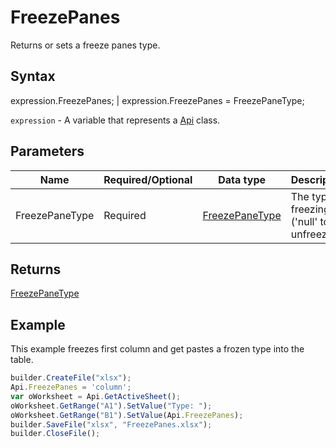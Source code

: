 # FreezePanes

Returns or sets a freeze panes type.

## Syntax

expression.FreezePanes; &#124; expression.FreezePanes = FreezePaneType;

`expression` - A variable that represents a [Api](../Api.md) class.

## Parameters

| **Name** | **Required/Optional** | **Data type** | **Description** |
| ------------- | ------------- | ------------- | ------------- |
| FreezePaneType | Required | [FreezePaneType](../../../Enumerations/FreezePaneType.md) | The type of freezing ('null' to unfreeze). |

## Returns

[FreezePaneType](../../../Enumerations/FreezePaneType.md)

## Example

This example freezes first column and get pastes a frozen type into the table.

```javascript
builder.CreateFile("xlsx");
Api.FreezePanes = 'column';
var oWorksheet = Api.GetActiveSheet();
oWorksheet.GetRange("A1").SetValue("Type: ");
oWorksheet.GetRange("B1").SetValue(Api.FreezePanes);
builder.SaveFile("xlsx", "FreezePanes.xlsx");
builder.CloseFile();
```